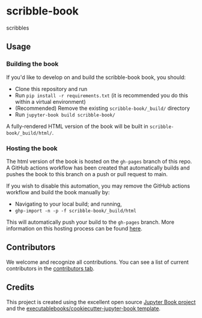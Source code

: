 # scribble-book

scribbles

## Usage

### Building the book

If you'd like to develop on and build the scribble-book book, you should:

- Clone this repository and run
- Run `pip install -r requirements.txt` (it is recommended you do this within a virtual environment)
- (Recommended) Remove the existing `scribble-book/_build/` directory
- Run `jupyter-book build scribble-book/`

A fully-rendered HTML version of the book will be built in `scribble-book/_build/html/`.

### Hosting the book

The html version of the book is hosted on the `gh-pages` branch of this repo. A GitHub actions workflow has been created that automatically builds and pushes the book to this branch on a push or pull request to main.

If you wish to disable this automation, you may remove the GitHub actions workflow and build the book manually by:

- Navigating to your local build; and running,
- `ghp-import -n -p -f scribble-book/_build/html`

This will automatically push your build to the `gh-pages` branch. More information on this hosting process can be found [here](https://jupyterbook.org/publish/gh-pages.html#manually-host-your-book-with-github-pages).

## Contributors

We welcome and recognize all contributions. You can see a list of current contributors in the [contributors tab](https://github.com/endremborza/scribble_book/graphs/contributors).

## Credits

This project is created using the excellent open source [Jupyter Book project](https://jupyterbook.org/) and the [executablebooks/cookiecutter-jupyter-book template](https://github.com/executablebooks/cookiecutter-jupyter-book).
